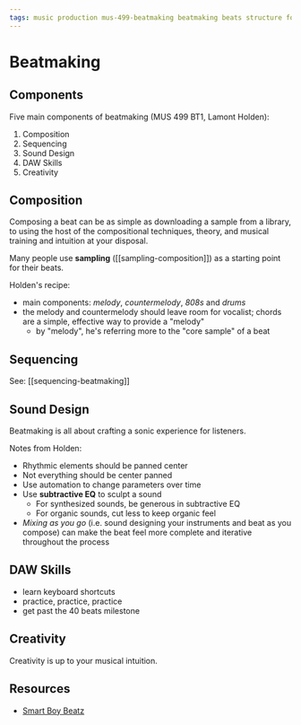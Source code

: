 ```yaml
---
tags: music production mus-499-beatmaking beatmaking beats structure form
---
```


# Beatmaking

## Components

Five main components of beatmaking (MUS 499 BT1, Lamont Holden):

1. Composition
2. Sequencing
3. Sound Design
4. DAW Skills
5. Creativity

## Composition

Composing a beat can be as simple as downloading a sample from a library, to using the host of the compositional techniques, theory, and musical training and intuition at your disposal.

Many people use **sampling** ([[sampling-composition]]) as a starting point for their beats.

Holden's recipe:

- main components: *melody*, *countermelody*, *808s* and *drums*
- the melody and countermelody should leave room for vocalist; chords are a simple, effective way to provide a "melody"
  - by "melody", he's referring more to the "core sample" of a beat

## Sequencing

See: [[sequencing-beatmaking]]

## Sound Design

Beatmaking is all about crafting a sonic experience for listeners.

Notes from Holden:

- Rhythmic elements should be panned center
- Not everything should be center panned
- Use automation to change parameters over time
- Use **subtractive EQ** to sculpt a sound
  - For synthesized sounds, be generous in subtractive EQ
  - For organic sounds, cut less to keep organic feel
- _Mixing as you go_ (i.e. sound designing your instruments and beat as you compose) can make the beat feel more complete and iterative throughout the process

## DAW Skills

- learn keyboard shortcuts
- practice, practice, practice
- get past the 40 beats milestone

## Creativity

Creativity is up to your musical intuition.

## Resources

- [Smart Boy Beatz](https://smartboybeatz.com/)
